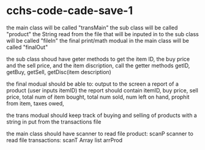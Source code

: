 # cchs-code-cade-save-1
the main class will be called "transMain"
the sub class will be called "product"
the String read from the file that will be inputed in to the sub class will be called "fileIn"
the final print/math modual in the main class will  be called "finalOut"


the sub class shoud have geter methods to get the item ID, the buy price and the sell price, and the item discription,
call the getter methods getID, getBuy, getSell, getDisc(item description)


the final modual should be able to:
output to the screen a report of a product (user inputs itemID) 
the report should contain itemID, buy price, sell price, total num of item bought, total num sold, num left on hand, prophit from item, taxes owed,

the trans modual should keep track of buying and selling of products with a string in put from the transactions file

the main class should have
scanner to read file product: scanP
scanner to read file transactions: scanT
Array list arrProd
